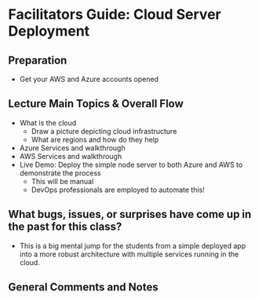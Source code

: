 # Facilitators Guide: Cloud Server Deployment

## Preparation
* Get your AWS and Azure accounts opened

## Lecture Main Topics & Overall Flow

* What is the cloud
  * Draw a picture depicting cloud infrastructure
  * What are regions and how do they help 
* Azure Services and walkthrough
* AWS Services and walkthrough
* Live Demo: Deploy the simple node server to both Azure and AWS to demonstrate the process
  * This will be manual
  * DevOps professionals are employed to automate this!

## What bugs, issues, or surprises have come up in the past for this class?

* This is a big mental jump for the students from a simple deployed app into a more robust architecture with multiple services running in the cloud.

## General Comments and Notes
